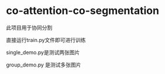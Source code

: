 # co-attention-co-segmentation
此项目用于协同分割


直接运行train.py文件即可进行训练

single_demo.py是测试两张图片

group_demo.py 是测试多张图片
